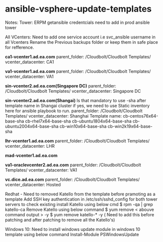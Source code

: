 # ansible-vsphere-update-templates

Notes:
Tower:
ERPM getansible credentcials need to add in prod ansible tower

All VCenters: 
Need to add one service account i.e svc_ansible username in all Vcenters
Rename the Previous backups folder or keep them in safe place for refference.

**ca1-vcenter1.ad.ea.com**
parent_folder: /Cloudbolt/Cloudbolt Templates/
vcenter_datacenter: CA1

**va1-vcenter1.ad.ea.com**
parent_folder: /Cloudbolt/Cloudbolt Templates/
vcenter_datacenter: VA1

**sin-vcenter2.ad.ea.com(Singapore DC)**
parent_folder: /Cloudbolt/Cloudbolt Templates/
vcenter_datacenter: Singapore DC

**sin-vcenter2.ad.ea.com(Shangai)**
Is that mandatory to use -sha after template name in Shangai cluster if yes, we need to use Static inventory here for ansible playbook to run.
parent_folder: /Cloudbolt/Cloudbolt Templates/
vcenter_datacenter: Shanghai
Template name:
cb-centos76x64-base-sha
cb-rhel7x64-base-sha
cb-ubuntu1804x64-base-sha
cb-ubuntu2004x64-base-sha
cb-win10x64-base-sha
cb-win2k19x64-base-sha



**lhr-vcenter1.ad.ea.com**
parent_folder: /Cloudbolt/Cloudbolt Templates/
vcenter_datacenter: LHR

**mad-vcenter1.ad.ea.com**


**va1-oraclevcenter2.ad.ea.com**
parent_folder: /Cloudbolt/Cloudbolt Templates/
vcenter_datacenter: VA1

**vc.dice.ad.ea.com**
parent_folder: /Cloudbolt/Cloudbolt Templates/
vcenter_datacenter: Hosted

Redhat -
Need to removed Katello from the template before pramoting as a template
Add SSH key authentication in /etc/ssh/sshd_config for both tower servers
to check existing install Katello using below cmd 
$ rpm -qa | grep katello-ca
Remove Katello using below command 
$ yum remove < abouve command output > -y
$ yum remove katello-* -y ( Need to add this before patching and after patching to remove all the Katello's)

Windows 10:
Need to install windows update module in windows 10 template using below command
Install-Module PSWindowsUpdate




